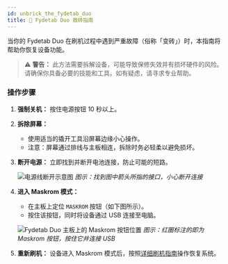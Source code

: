 ```yaml
---
id: unbrick_the_fydetab_duo
title: 🧱 Fydetab Duo 救砖指南
---
```



当你的 Fydetab Duo 在刷机过程中遇到严重故障（俗称「变砖」）时，本指南将帮助你恢复设备功能。


> ⚠️ **警告：** 此方法需要拆解设备，可能导致保修失效并有损坏硬件的风险。请确保你具备必要的技能和工具。如有疑虑，请寻求专业帮助。

### 操作步骤

1. **强制关机：** 按住电源按钮 10 秒以上。

2. **拆除屏幕：**
   - 使用适当的撬开工具沿屏幕边缘小心操作。
   - 注意：屏幕通过排线与主板相连，拆除时务必轻柔以避免损坏。

3. **断开电源：** 立即找到并断开电池连接，防止可能的短路。
   
   ![电源线断开示意图](/img/disconnect-power-cable.jpeg)
   *图示：找到图中箭头所指的接口，小心断开连接*

4. **进入 Maskrom 模式：**
   - 在主板上定位 `MASKROM` 按钮（如下图所示）。
   - 按住该按钮，同时将设备通过 USB 连接至电脑。
   
   ![Fydetab Duo 主板上的 Maskrom 按钮位置](/img/fydetab_maskrom_button_pcb.jpg)
   *图示：红圈标注的即为 Maskrom 按钮，按住它并连接 USB*

5. **重新刷机：** 设备进入 Maskrom 模式后，按照[详细刷机指南](/flashing_the_fydetab_duo)操作恢复系统。
